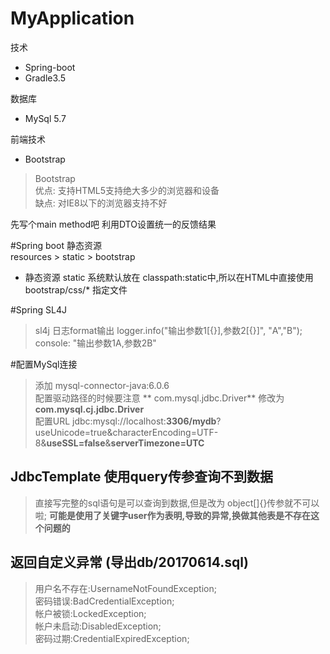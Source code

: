 # MyApplication
技术
- Spring-boot
- Gradle3.5

数据库
- MySql 5.7

前端技术
- Bootstrap    
> Bootstrap    
> 优点: 支持HTML5支持绝大多少的浏览器和设备    
> 缺点: 对IE8以下的浏览器支持不好    

先写个main method吧
利用DTO设置统一的反馈结果

#Spring boot 静态资源    
resources > static > bootstrap 
- 静态资源 static 系统默认放在 classpath:static中,所以在HTML中直接使用 bootstrap/css/* 指定文件

#Spring SL4J    
> sl4j 日志format输出 logger.info("输出参数1[{}],参数2[{}]", "A","B");   console: "输出参数1A,参数2B"    

#配置MySql连接    
> 添加 mysql-connector-java:6.0.6         
> 配置驱动路径的时候要注意 ** com.mysql.jdbc.Driver** 修改为  **com.mysql.cj.jdbc.Driver**     
> 配置URL jdbc:mysql://localhost:**3306/mydb**?useUnicode=true&characterEncoding=UTF-8&**useSSL=false**&**serverTimezone=UTC**    

## JdbcTemplate 使用query传参查询不到数据    
> 直接写完整的sql语句是可以查询到数据,但是改为 object[]{}传参就不可以啦;  **可能是使用了关键字user作为表明,导致的异常,换做其他表是不存在这个问题的**            

## 返回自定义异常 (导出db/20170614.sql)     

> 用户名不存在:UsernameNotFoundException;     
> 密码错误:BadCredentialException;     
> 帐户被锁:LockedException;     
> 帐户未启动:DisabledException;     
> 密码过期:CredentialExpiredException;    


 